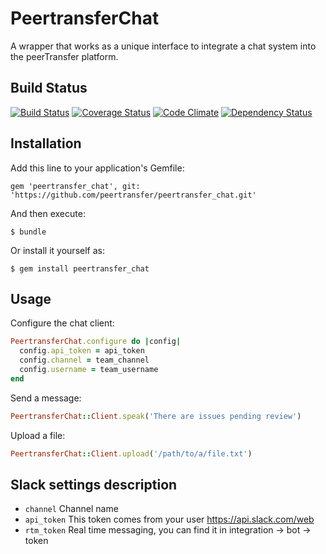 # PeertransferChat

A wrapper that works as a unique interface to integrate a chat system into the peerTransfer platform.

## Build Status

[![Build Status](https://secure.travis-ci.org/peertransfer/peertransfer_chat.png)](http://travis-ci.org/peertransfer/peertransfer_chat)
[![Coverage Status](https://coveralls.io/repos/peertransfer/peertransfer_chat/badge.svg?branch=master)](https://coveralls.io/r/peertransfer/peertransfer_chat)
[![Code Climate](https://codeclimate.com/github/peertransfer/peertransfer_chat.png)](https://codeclimate.com/github/peertransfer/peertransfer_chat)
[![Dependency Status](https://gemnasium.com/peertransfer/peertransfer_chat.png)](https://gemnasium.com/peertransfer/peertransfer_chat)

## Installation

Add this line to your application's Gemfile:

    gem 'peertransfer_chat', git: 'https://github.com/peertransfer/peertransfer_chat.git'

And then execute:

    $ bundle

Or install it yourself as:

    $ gem install peertransfer_chat

## Usage

Configure the chat client:

```ruby
PeertransferChat.configure do |config|
  config.api_token = api_token
  config.channel = team_channel
  config.username = team_username
end
```

Send a message:

```ruby
PeertransferChat::Client.speak('There are issues pending review')
```

Upload a file:
```ruby
PeertransferChat::Client.upload('/path/to/a/file.txt')
```

## Slack settings description
 - `channel` Channel name
 - `api_token` This token comes from your user https://api.slack.com/web
 - `rtm_token` Real time messaging, you can find it in integration -> bot -> token
